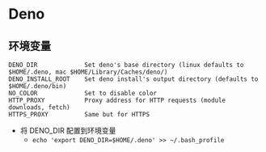 # Deno

## 环境变量

```text
DENO_DIR             Set deno's base directory (linux defaults to $HOME/.deno, mac $HOME/Library/Caches/deno/)
DENO_INSTALL_ROOT    Set deno install's output directory (defaults to $HOME/.deno/bin)
NO_COLOR             Set to disable color
HTTP_PROXY           Proxy address for HTTP requests (module downloads, fetch)
HTTPS_PROXY          Same but for HTTPS
```

+ 将 DENO_DIR 配置到环境变量
  + `echo 'export DENO_DIR=$HOME/.deno' >> ~/.bash_profile`
